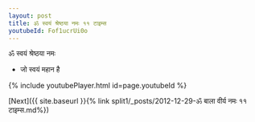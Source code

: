 ```yaml
---
layout: post
title: ॐ स्वयं श्रेष्ठया नमः ११ टाइम्स
youtubeId: Fof1ucrUi0o
---
```

 
 
 ॐ स्वयं श्रेष्ठया नमः  
 
 -  जो स्वयं महान है 
 
  
 
  
 
 
 
 
 
 


{% include youtubePlayer.html id=page.youtubeId %}
 
[Next]({{ site.baseurl }}{% link  split1/_posts/2012-12-29-ॐ बाला वीर्य नमः ११ टाइम्स.md%})
 
